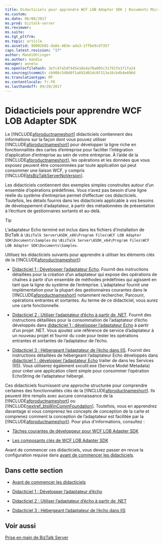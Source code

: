 ```yaml
---
title: Didacticiels pour apprendre WCF LOB Adapter SDK | Documents Microsoft
ms.custom: 
ms.date: 06/08/2017
ms.prod: biztalk-server
ms.reviewer: 
ms.suite: 
ms.tgt_pltfrm: 
ms.topic: article
ms.assetid: 99002b01-da8a-483e-ada3-1ffbe9cd7357
caps.latest.revision: "17"
author: MandiOhlinger
ms.author: mandia
manager: anneta
ms.openlocfilehash: 3efc47a5df445e18e4a78a005c31791fe1f1fa24
ms.sourcegitcommit: cb908c540d8f1a692d01dc8f313e16cb4b4e696d
ms.translationtype: MT
ms.contentlocale: fr-FR
ms.lasthandoff: 09/20/2017
---
```

# <a name="tutorials-to-learn-the-wcf-lob-adapter-sdk"></a>Didacticiels pour apprendre WCF LOB Adapter SDK
Le [!INCLUDE[afproductnameshort](../../includes/afproductnameshort-md.md)] didacticiels contiennent des informations sur la façon dont vous pouvez utiliser [!INCLUDE[afproductnameshort](../../includes/afproductnameshort-md.md)] pour développer la ligne riche en fonctionnalités des cartes d’entreprise pour faciliter l’intégration d’application d’entreprise au sein de votre entreprise. À l’aide de la [!INCLUDE[afproductnameshort](../../includes/afproductnameshort-md.md)], les opérations et les données que vous exposez peuvent être consommées par toute application qui peut consommer une liaison WCF, y compris [!INCLUDE[btsBizTalkServerNoVersion](../../includes/btsbiztalkservernoversion-md.md)].  
  
 Les didacticiels contiennent des exemples simples construites autour d’un ensemble d’opérations prédéfinies. Vous n’avez pas besoin d’une ligne réelle du système d’entreprise permet d’effectuer ces didacticiels. Toutefois, les détails fournis dans les didacticiels applicable à vos besoins de développement d’adaptateur, à partir des métadonnées de présentation à l’écriture de gestionnaires sortants et au-delà.  

> [!TIP]
> L’adaptateur Echo terminé est inclus dans les fichiers d’installation de BizTalk à `\BizTalk Server\ASDK_x86\Program Files\WCF LOB Adapter SDK\Documents\Samples` ou `\BizTalk Server\ASDK_x64\Program Files\WCF LOB Adapter SDK\Documents\Samples`.
  
 Utilisez les didacticiels suivants pour apprendre à utiliser les éléments clés de la [!INCLUDE[afproductnameshort](../../includes/afproductnameshort-md.md)]:  
  
-   [Didacticiel 1 : Développer l’adaptateur Echo](../../adapters-and-accelerators/wcf-lob-adapter-sdk/tutorial-1-develop-the-echo-adapter.md). Fournit des instructions détaillées pour la création d’un adaptateur qui expose des opérations de chaînes à partir d’un ensemble de méthodes prédéfinies qui agissent en tant que la ligne du système de l’entreprise. L’adaptateur fournit une implémentation pour la plupart des gestionnaires courantes dans le [!INCLUDE[afproductnameshort](../../includes/afproductnameshort-md.md)] notamment rechercher, Parcourir, opérations entrantes et sortantes. Au terme de ce didacticiel, vous aurez une carte fonctionnelle.  
  
-   [Didacticiel 2 : Utiliser l’adaptateur d’écho à partir de .NET](../../adapters-and-accelerators/wcf-lob-adapter-sdk/tutorial-2-consume-the-echo-adapter-from-net.md). Fournit des instructions détaillées pour la consommation de l’adaptateur d’écho développés dans [didacticiel 1 : développer l’adaptateur Echo](../../adapters-and-accelerators/wcf-lob-adapter-sdk/tutorial-1-develop-the-echo-adapter.md) à partir d’un projet .NET. Vous ajoutez une référence de service d’adaptateur à un nouveau projet et fournir du code pour tester les opérations entrantes et sortantes de l’adaptateur de l’écho.  
  
-   [Didacticiel 3 : Hébergeant l’adaptateur de l’écho dans IIS](../../adapters-and-accelerators/wcf-lob-adapter-sdk/tutorial-3-hosting-the-echo-adapter-in-iis.md). Fournit des instructions détaillées de hébergeant l’adaptateur Echo développés dans [didacticiel 1 : développer l’adaptateur Echo](../../adapters-and-accelerators/wcf-lob-adapter-sdk/tutorial-1-develop-the-echo-adapter.md) traiter de dans les Services (IIS). Vous utiliserez également svcutil.exe (Service Model Metadata) pour créer une application client simple pour consommer l’opération EchoString de l’adaptateur hébergé.  
  
 Ces didacticiels fournissent une approche structurée pour comprendre certaines des fonctionnalités clés de la [!INCLUDE[afproductnameshort](../../includes/afproductnameshort-md.md)]. Ils peuvent être remplis avec aucune connaissance de la [!INCLUDE[afproductnameshort](../../includes/afproductnameshort-md.md)] ou [!INCLUDE[nextref_btsWinCommFoundation](../../includes/nextref-btswincommfoundation-md.md)]. Toutefois, vous en apprendrez davantage si vous comprenez les concepts de conception de la carte et comprenez comment la conception de l’adaptateur est facilitée par la [!INCLUDE[afproductnameshort](../../includes/afproductnameshort-md.md)]. Pour plus d'informations, consultez :  
  
-   [Tâches courantes de développeur pour WCF LOB Adapter SDK](../../adapters-and-accelerators/wcf-lob-adapter-sdk/common-developer-tasks-for-the-wcf-lob-adapter-sdk.md)  
  
-   [Les composants clés de WCF LOB Adapter SDK](../../adapters-and-accelerators/wcf-lob-adapter-sdk/key-components-of-the-wcf-lob-adapter-sdk.md)  
  
 Avant de commencer ces didacticiels, vous devez passer en revue la configuration requise dans [avant de commencer les didacticiels](../../core/before-you-begin-the-tutorial.md).  
  
 
## <a name="in-this-section"></a>Dans cette section  
  
-   [Avant de commencer les didacticiels](../../core/before-you-begin-the-tutorial.md)  
  
-   [Didacticiel 1 : Développer l’adaptateur d’écho](../../adapters-and-accelerators/wcf-lob-adapter-sdk/tutorial-1-develop-the-echo-adapter.md)  
  
-   [Didacticiel 2 : Utiliser l’adaptateur d’écho à partir de .NET](../../adapters-and-accelerators/wcf-lob-adapter-sdk/tutorial-2-consume-the-echo-adapter-from-net.md)  
  
-   [Didacticiel 3 : Hébergeant l’adaptateur de l’écho dans IIS](../../adapters-and-accelerators/wcf-lob-adapter-sdk/tutorial-3-hosting-the-echo-adapter-in-iis.md)  
  
## <a name="see-also"></a>Voir aussi  
 [Prise en main de BizTalk Server](../../core/getting-started-with-biztalk-server.md)